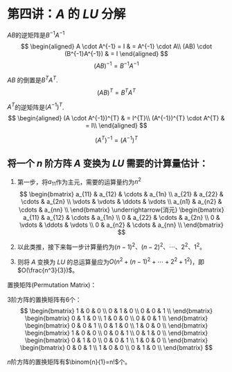 
# 第四讲：$A$ 的 $LU$ 分解

$AB$的逆矩阵是$B^{-1}A^{-1}$
$$
\begin{aligned}
A \cdot A^{-1} = I & = A^{-1} \cdot A\\
(AB) \cdot (B^{-1}A^{-1}) & = I
\end{aligned}
$$
$$
(AB)^{-1}=B^{-1}A^{-1}
$$

$AB$ 的倒置是$B^TA^T$.
$$
(AB)^T = B^TA^T
$$

$A^{T}$的逆矩阵是$(A^{-1})^T$.
$$
\begin{aligned}
(A \cdot A^{-1})^{T} & = I^{T}\\
(A^{-1})^{T} \cdot A^{T} & = I\\
\end{aligned}
$$

$$
(A^T)^{-1} = (A^{-1})^T
$$


## 将一个 $n$ 阶方阵 $A$ 变换为 $LU$ 需要的计算量估计：

1. 第一步，将$a_{11}$作为主元，需要的运算量约为$n^2$
$$
\begin{bmatrix}
a_{11} & a_{12} & \cdots & a_{1n} \\
a_{21} & a_{22} & \cdots & a_{2n} \\
\vdots & \vdots & \ddots & \vdots \\
a_{n1} & a_{n2} & \cdots & a_{nn} \\
\end{bmatrix}
\underrightarrow{消元}
\begin{bmatrix}
a_{11} & a_{12} & \cdots & a_{1n} \\
0      & a_{22} & \cdots & a_{2n} \\
0      & \vdots & \ddots & \vdots \\
0      & a_{n2} & \cdots & a_{nn} \\
\end{bmatrix}
$$

2. 以此类推，接下来每一步计算量约为$(n-1)^2、(n-2)^2、\cdots、2^2、1^2$。

3. 则将 $A$ 变换为 $LU$ 的总运算量应为$O(n^2+(n-1)^2+\cdots+2^2+1^2)$，即$O(\frac{n^3}{3})$。

置换矩阵(Permutation Matrix)：

3阶方阵的置换矩阵有6个：
$$
\begin{bmatrix}
1 & 0 & 0 \\
0 & 1 & 0 \\
0 & 0 & 1 \\
\end{bmatrix}
\begin{bmatrix}
0 & 1 & 0 \\
1 & 0 & 0 \\
0 & 0 & 1 \\
\end{bmatrix}
\begin{bmatrix}
0 & 0 & 1 \\
0 & 1 & 0 \\
1 & 0 & 0 \\
\end{bmatrix}
\begin{bmatrix}
1 & 0 & 0 \\
0 & 0 & 1 \\
0 & 1 & 0 \\
\end{bmatrix}
\begin{bmatrix}
0 & 1 & 0 \\
0 & 0 & 1 \\
1 & 0 & 0 \\
\end{bmatrix}
\begin{bmatrix}
0 & 0 & 1 \\
1 & 0 & 0 \\
0 & 1 & 0 \\
\end{bmatrix}
$$

$n$阶方阵的置换矩阵有$\binom{n}{1}=n!$个。
